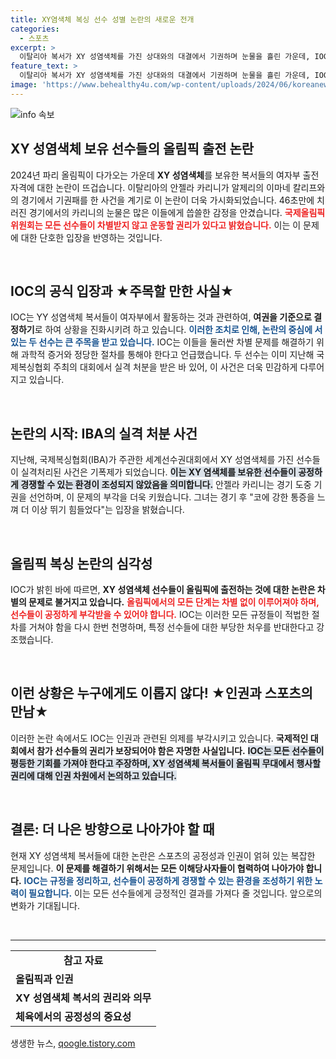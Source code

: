 ```yaml
---
title: XY염색체 복싱 선수 성별 논란의 새로운 전개
categories:
  - 스포츠
excerpt: >
  이탈리아 복서가 XY 성염색체를 가진 상대와의 대결에서 기권하며 눈물을 흘린 가운데, IOC는 성별 결정 기준에 대한 논란에 단호히 대응하고 있다. 이 사건은 선수들에 대한 학대 논란을 재점화하며, 올림픽 출전 자격 문제를 둘러싼 격렬한 논쟁으로 번지고 있다.
feature_text: >
  이탈리아 복서가 XY 성염색체를 가진 상대와의 대결에서 기권하며 눈물을 흘린 가운데, IOC는 성별 결정 기준에 대한 논란에 단호히 대응하고 있다. 이 사건은 선수들에 대한 학대 논란을 재점화하며, 올림픽 출전 자격 문제를 둘러싼 격렬한 논쟁으로 번지고 있다.
image: 'https://www.behealthy4u.com/wp-content/uploads/2024/06/koreanews.jpg'
---
```


<p><img src="https://www.behealthy4u.com/wp-content/uploads/2024/06/koreanews.jpg" alt="info 속보" /></p>

<h2 data-ke-size="size26">XY 성염색체 보유 선수들의 올림픽 출전 논란</h2>

<p data-ke-size="size16">2024년 파리 올림픽이 다가오는 가운데 <b>XY 성염색체</b>를 보유한 복서들의 여자부 출전 자격에 대한 논란이 뜨겁습니다. 이탈리아의 안젤라 카리니가 알제리의 이마네 칼리프와의 경기에서 기권패를 한 사건을 계기로 이 논란이 더욱 가시화되었습니다. 46초만에 치러진 경기에서의 카리니의 눈물은 많은 이들에게 씁쓸한 감정을 안겼습니다. <b><span style="color: #ee2323;">국제올림픽위원회는 모든 선수들이 차별받지 않고 운동할 권리가 있다고 밝혔습니다.</span></b> 이는 이 문제에 대한 단호한 입장을 반영하는 것입니다.</p>

<p data-ke-size="size16">&nbsp;</p>

<h2 data-ke-size="size26">IOC의 공식 입장과 ★주목할 만한 사실★</h2>

<p data-ke-size="size16">IOC는 YY 성염색체 복서들이 여자부에서 활동하는 것과 관련하여, <b>여권을 기준으로 결정하기</b>로 하여 상황을 진화시키려 하고 있습니다. <b><span style="color: #1a5490;">이러한 조치로 인해, 논란의 중심에 서 있는 두 선수는 큰 주목을 받고 있습니다.</span></b> IOC는 이들을 둘러싼 차별 문제를 해결하기 위해 과학적 증거와 정당한 절차를 통해야 한다고 언급했습니다. 두 선수는 이미 지난해 국제복싱협회 주최의 대회에서 실격 처분을 받은 바 있어, 이 사건은 더욱 민감하게 다루어지고 있습니다.</p>

<p data-ke-size="size16">&nbsp;</p>

<h2 data-ke-size="size26">논란의 시작: IBA의 실격 처분 사건</h2>

<p data-ke-size="size16">지난해, 국제복싱협회(IBA)가 주관한 세계선수권대회에서 XY 성염색체를 가진 선수들이 실격처리된 사건은 기폭제가 되었습니다. <b><span style="background-color: #21538527;">이는 XY 염색체를 보유한 선수들이 공정하게 경쟁할 수 있는 환경이 조성되지 않았음을 의미합니다.</span></b> 안젤라 카리니는 경기 도중 기권을 선언하며, 이 문제의 부각을 더욱 키웠습니다. 그녀는 경기 후 "코에 강한 통증을 느껴 더 이상 뛰기 힘들었다"는 입장을 밝혔습니다.</p>

<p data-ke-size="size16">&nbsp;</p>

<h2 data-ke-size="size26">올림픽 복싱 논란의 심각성</h2>

<p data-ke-size="size16">IOC가 밝힌 바에 따르면, <b>XY 성염색체 선수들이 올림픽에 출전하는 것에 대한 논란은 차별의 문제로 불거지고 있습니다.</b> <b><span style="color: #ee2323;">올림픽에서의 모든 단계는 차별 없이 이루어져야 하며, 선수들이 공정하게 부각받을 수 있어야 합니다.</span></b> IOC는 이러한 모든 규정들이 적법한 절차를 거쳐야 함을 다시 한번 천명하며, 특정 선수들에 대한 부당한 처우를 반대한다고 강조했습니다.</p>

<p data-ke-size="size16">&nbsp;</p>

<h2 data-ke-size="size26">이런 상황은 누구에게도 이롭지 않다! ★인권과 스포츠의 만남★</h2>

<p data-ke-size="size16">이러한 논란 속에서도 IOC는 인권과 관련된 의제를 부각시키고 있습니다. <b> 국제적인 대회에서 참가 선수들의 권리가 보장되어야 함은 자명한 사실입니다.</b> <b><span style="background-color: #21538527;">IOC는 모든 선수들이 평등한 기회를 가져야 한다고 주장하며, XY 성염색체 복서들이 올림픽 무대에서 행사할 권리에 대해 인권 차원에서 논의하고 있습니다.</span></b></p>

<p data-ke-size="size16">&nbsp;</p>

<h2 data-ke-size="size26">결론: 더 나은 방향으로 나아가야 할 때</h2>

<p data-ke-size="size16">현재 XY 성염색체 복서들에 대한 논란은 스포츠의 공정성과 인권이 얽혀 있는 복잡한 문제입니다. <b> 이 문제를 해결하기 위해서는 모든 이해당사자들이 협력하여 나아가야 합니다.</b> <b><span style="color: #1a5490;">IOC는 규정을 정리하고, 선수들이 공정하게 경쟁할 수 있는 환경을 조성하기 위한 노력이 필요합니다.</span></b> 이는 모든 선수들에게 긍정적인 결과를 가져다 줄 것입니다. 앞으로의 변화가 기대됩니다. </p>

<p data-ke-size="size16">&nbsp;</p>

<hr />

<table style="width: 100%; border-collapse: collapse;">
    <tr>
        <td style="text-align: center; height: 17px;"><b>참고 자료</b></td>
    </tr>
    <tr>
        <td><b>올림픽과 인권</b></td>
    </tr>
    <tr>
        <td><b>XY 성염색체 복서의 권리와 의무</b></td>
    </tr>
    <tr>
        <td><b>체육에서의 공정성의 중요성</b></td>
    </tr>
</table>

<p data-ke-size="size16"></p>
생생한 뉴스, <a href="https://qoogle.tistory.com" rel="dofollow">qoogle.tistory.com</a>


